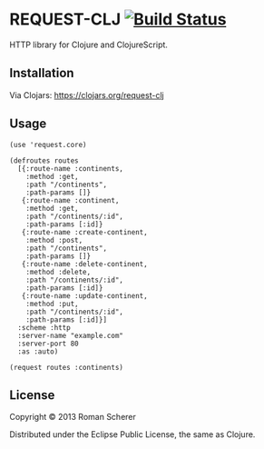 # REQUEST-CLJ [![Build Status](https://travis-ci.org/r0man/request-clj.png)](https://travis-ci.org/r0man/request-clj)

HTTP library for Clojure and ClojureScript.

## Installation

Via Clojars: https://clojars.org/request-clj

## Usage

    (use 'request.core)

    (defroutes routes
      [{:route-name :continents,
        :method :get,
        :path "/continents",
        :path-params []}
       {:route-name :continent,
        :method :get,
        :path "/continents/:id",
        :path-params [:id]}
       {:route-name :create-continent,
        :method :post,
        :path "/continents",
        :path-params []}
       {:route-name :delete-continent,
        :method :delete,
        :path "/continents/:id",
        :path-params [:id]}
       {:route-name :update-continent,
        :method :put,
        :path "/continents/:id",
        :path-params [:id]}]
      :scheme :http
      :server-name "example.com"
      :server-port 80
      :as :auto)

    (request routes :continents)

## License

Copyright © 2013 Roman Scherer

Distributed under the Eclipse Public License, the same as Clojure.
